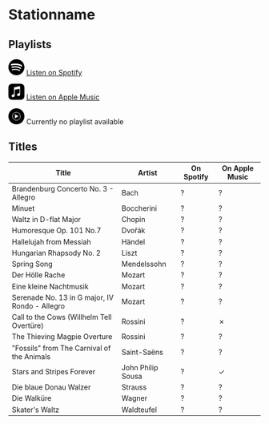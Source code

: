 # Stationname

## Playlists

<div>

<img src="../../.assets/spotify.svg" alt="Spotify" width="32" height="32" /> [Listen on Spotify](https://open.spotify.com/playlist/2Jf59eDuTsSdkBt8NsMl3h)

<img src="../../.assets/applemusic.svg" alt="Spotify" width="32" height="32" /> [Listen on Apple Music](https://itunes.apple.com/de/playlist/pl.u-g3NlIMEbzdR)

<img src="../../.assets/youtubemusic.svg" alt="Spotify" width="32" height="32" /> Currently no playlist available
</div>

## Titles

| Title                                          | Artist            | On Spotify | On Apple Music |
| ---------------------------------------------- | ----------------- | ---------- | -------------- |
| Brandenburg Concerto No. 3 - Allegro           | Bach              | ?          | ?              |
| Minuet                                         | Boccherini        | ?          | ?              |
| Waltz in D-flat Major                          | Chopin            | ?          | ?              |
| Humoresque Op. 101 No.7                        | Dvořák            | ?          | ?              |
| Hallelujah from Messiah                        | Händel            | ?          | ?              |
| Hungarian Rhapsody No. 2                       | Liszt             | ?          | ?              |
| Spring Song                                    | Mendelssohn       | ?          | ?              |
| Der Hölle Rache                                | Mozart            | ?          | ?              |
| Eine kleine Nachtmusik                         | Mozart            | ?          | ?              |
| Serenade No. 13 in G major, IV Rondo - Allegro | Mozart            | ?          | ?              |
| Call to the Cows (Willhelm Tell Overtüre)      | Rossini           | ?          | ✗              |
| The Thieving Magpie Overture                   | Rossini           | ?          | ?              |
| "Fossils" from The Carnival of the Animals     | Saint-Saëns       | ?          | ?              |
| Stars and Stripes Forever                      | John Philip Sousa | ?          | ✓              |
| Die blaue Donau Walzer                         | Strauss           | ?          | ?              |
| Die Walküre                                    | Wagner            | ?          | ?              |
| Skater's Waltz                                 | Waldteufel        | ?          | ?              |
